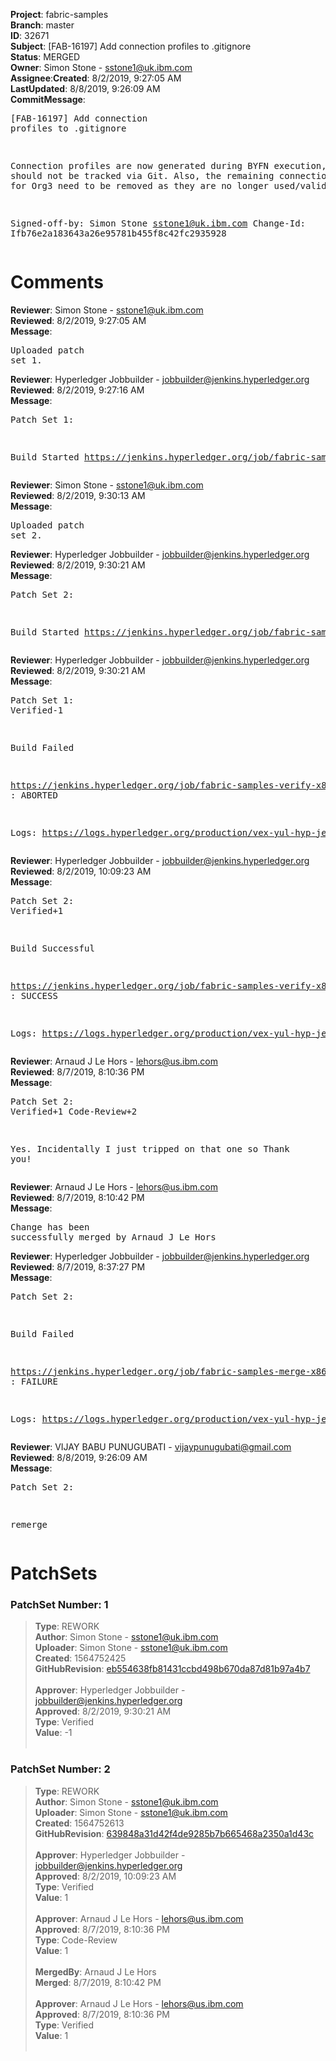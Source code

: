<strong>Project</strong>: fabric-samples</br><strong>Branch</strong>: master<br><strong>ID</strong>: 32671<br><strong>Subject</strong>: [FAB-16197] Add connection profiles to .gitignore<br><strong>Status</strong>: MERGED<br><strong>Owner</strong>: Simon Stone - sstone1@uk.ibm.com<br><strong>Assignee</strong>:<strong>Created</strong>: 8/2/2019, 9:27:05 AM<br><strong>LastUpdated</strong>: 8/8/2019, 9:26:09 AM<br><strong>CommitMessage</strong>:<br><pre>[FAB-16197] Add connection profiles to .gitignore

Connection profiles are now generated during BYFN
execution, and should not be tracked via Git. Also,
the remaining connection profiles for Org3 need to
be removed as they are no longer used/valid.

Signed-off-by: Simon Stone <sstone1@uk.ibm.com>
Change-Id: Ifb76e2a183643a26e95781b455f8c42fc2935928
</pre><h1>Comments</h1><strong>Reviewer</strong>: Simon Stone - sstone1@uk.ibm.com<br><strong>Reviewed</strong>: 8/2/2019, 9:27:05 AM<br><strong>Message</strong>: <pre>Uploaded patch set 1.</pre><strong>Reviewer</strong>: Hyperledger Jobbuilder - jobbuilder@jenkins.hyperledger.org<br><strong>Reviewed</strong>: 8/2/2019, 9:27:16 AM<br><strong>Message</strong>: <pre>Patch Set 1:

Build Started https://jenkins.hyperledger.org/job/fabric-samples-verify-x86_64/436/</pre><strong>Reviewer</strong>: Simon Stone - sstone1@uk.ibm.com<br><strong>Reviewed</strong>: 8/2/2019, 9:30:13 AM<br><strong>Message</strong>: <pre>Uploaded patch set 2.</pre><strong>Reviewer</strong>: Hyperledger Jobbuilder - jobbuilder@jenkins.hyperledger.org<br><strong>Reviewed</strong>: 8/2/2019, 9:30:21 AM<br><strong>Message</strong>: <pre>Patch Set 2:

Build Started https://jenkins.hyperledger.org/job/fabric-samples-verify-x86_64/437/</pre><strong>Reviewer</strong>: Hyperledger Jobbuilder - jobbuilder@jenkins.hyperledger.org<br><strong>Reviewed</strong>: 8/2/2019, 9:30:21 AM<br><strong>Message</strong>: <pre>Patch Set 1: Verified-1

Build Failed 

https://jenkins.hyperledger.org/job/fabric-samples-verify-x86_64/436/ : ABORTED

Logs: https://logs.hyperledger.org/production/vex-yul-hyp-jenkins-3/fabric-samples-verify-x86_64/436</pre><strong>Reviewer</strong>: Hyperledger Jobbuilder - jobbuilder@jenkins.hyperledger.org<br><strong>Reviewed</strong>: 8/2/2019, 10:09:23 AM<br><strong>Message</strong>: <pre>Patch Set 2: Verified+1

Build Successful 

https://jenkins.hyperledger.org/job/fabric-samples-verify-x86_64/437/ : SUCCESS

Logs: https://logs.hyperledger.org/production/vex-yul-hyp-jenkins-3/fabric-samples-verify-x86_64/437</pre><strong>Reviewer</strong>: Arnaud J Le Hors - lehors@us.ibm.com<br><strong>Reviewed</strong>: 8/7/2019, 8:10:36 PM<br><strong>Message</strong>: <pre>Patch Set 2: Verified+1 Code-Review+2

Yes. Incidentally I just tripped on that one so Thank you!</pre><strong>Reviewer</strong>: Arnaud J Le Hors - lehors@us.ibm.com<br><strong>Reviewed</strong>: 8/7/2019, 8:10:42 PM<br><strong>Message</strong>: <pre>Change has been successfully merged by Arnaud J Le Hors</pre><strong>Reviewer</strong>: Hyperledger Jobbuilder - jobbuilder@jenkins.hyperledger.org<br><strong>Reviewed</strong>: 8/7/2019, 8:37:27 PM<br><strong>Message</strong>: <pre>Patch Set 2:

Build Failed 

https://jenkins.hyperledger.org/job/fabric-samples-merge-x86_64/113/ : FAILURE

Logs: https://logs.hyperledger.org/production/vex-yul-hyp-jenkins-3/fabric-samples-merge-x86_64/113</pre><strong>Reviewer</strong>: VIJAY BABU PUNUGUBATI - vijaypunugubati@gmail.com<br><strong>Reviewed</strong>: 8/8/2019, 9:26:09 AM<br><strong>Message</strong>: <pre>Patch Set 2:

remerge</pre><h1>PatchSets</h1><h3>PatchSet Number: 1</h3><blockquote><strong>Type</strong>: REWORK<br><strong>Author</strong>: Simon Stone - sstone1@uk.ibm.com<br><strong>Uploader</strong>: Simon Stone - sstone1@uk.ibm.com<br><strong>Created</strong>: 1564752425<br><strong>GitHubRevision</strong>: [eb554638fb81431ccbd498b670da87d81b97a4b7](https://github.com/hyperledger/fabric-samples/commit/eb554638fb81431ccbd498b670da87d81b97a4b7)<br><br><strong>Approver</strong>: Hyperledger Jobbuilder - jobbuilder@jenkins.hyperledger.org<br><strong>Approved</strong>: 8/2/2019, 9:30:21 AM<br><strong>Type</strong>: Verified<br><strong>Value</strong>: -1<br><br></blockquote><h3>PatchSet Number: 2</h3><blockquote><strong>Type</strong>: REWORK<br><strong>Author</strong>: Simon Stone - sstone1@uk.ibm.com<br><strong>Uploader</strong>: Simon Stone - sstone1@uk.ibm.com<br><strong>Created</strong>: 1564752613<br><strong>GitHubRevision</strong>: [639848a31d42f4de9285b7b665468a2350a1d43c](https://github.com/hyperledger/fabric-samples/commit/639848a31d42f4de9285b7b665468a2350a1d43c)<br><br><strong>Approver</strong>: Hyperledger Jobbuilder - jobbuilder@jenkins.hyperledger.org<br><strong>Approved</strong>: 8/2/2019, 10:09:23 AM<br><strong>Type</strong>: Verified<br><strong>Value</strong>: 1<br><br><strong>Approver</strong>: Arnaud J Le Hors - lehors@us.ibm.com<br><strong>Approved</strong>: 8/7/2019, 8:10:36 PM<br><strong>Type</strong>: Code-Review<br><strong>Value</strong>: 1<br><br><strong>MergedBy</strong>: Arnaud J Le Hors<br><strong>Merged</strong>: 8/7/2019, 8:10:42 PM<br><br><strong>Approver</strong>: Arnaud J Le Hors - lehors@us.ibm.com<br><strong>Approved</strong>: 8/7/2019, 8:10:36 PM<br><strong>Type</strong>: Verified<br><strong>Value</strong>: 1<br><br></blockquote>